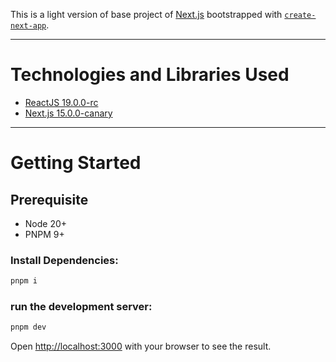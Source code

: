 This is a light version of base project of [Next.js](https://nextjs.org/) bootstrapped with [`create-next-app`](https://github.com/vercel/next.js/tree/canary/packages/create-next-app).

---

# Technologies and Libraries Used

- [ReactJS 19.0.0-rc](https://reactjs.org/)
- [Next.js 15.0.0-canary](https://nextjs.org/)

---

# Getting Started

## Prerequisite
- Node 20+
- PNPM 9+


### Install Dependencies:

```bash
pnpm i
```


### run the development server:

```bash
pnpm dev
```

Open [http://localhost:3000](http://localhost:3000) with your browser to see the result.
